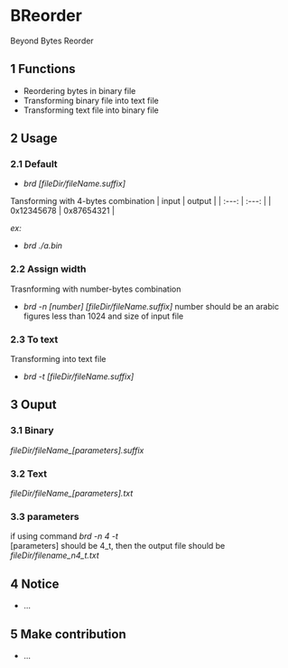 # BReorder
Beyond Bytes Reorder

## 1 Functions

- Reordering bytes in binary file
- Transforming binary file into text file
- Transforming text file into binary file

## 2 Usage

### 2.1 Default 
- *brd [fileDir/fileName.suffix]*

Tansforming with 4-bytes combination
| input | output |
| :---: | :---: |
| 0x12345678 | 0x87654321 | 

*ex:*
- *brd ./a.bin*

### 2.2 Assign width
Trasnforming with number-bytes combination
- *brd -n [number] [fileDir/fileName.suffix]*
number should be an arabic figures less than 1024 and size of input file

### 2.3 To text
Transforming into text file
- *brd -t [fileDir/fileName.suffix]*

## 3 Ouput

### 3.1 Binary
*fileDir/fileName_[parameters].suffix*

### 3.2 Text
*fileDir/fileName_[parameters].txt*

### 3.3 parameters
if using command *brd -n 4 -t*\
[parameters] should be 4_t, then the output file should be *fileDir/filename_n4_t.txt*

## 4 Notice
- ...

## 5 Make contribution
- ...
